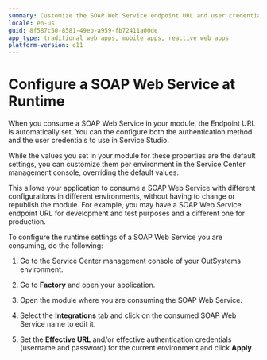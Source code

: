 ```yaml
---
summary: Customize the SOAP Web Service endpoint URL and user credentials per environment in Service Center.
locale: en-us
guid: 8f587c50-8581-49eb-a959-fb72411a00de
app_type: traditional web apps, mobile apps, reactive web apps
platform-version: o11
---
```


# Configure a SOAP Web Service at Runtime

When you consume a SOAP Web Service in your module, the Endpoint URL is automatically set. You can the configure both the authentication method and the user credentials to use in Service Studio.

While the values you set in your module for these properties are the default settings, you can customize them per environment in the Service Center management console, overriding the default values.

This allows your application to consume a SOAP Web Service with different configurations in different environments, without having to change or republish the module. For example, you may have a SOAP Web Service endpoint URL for development and test purposes and a different one for production.

To configure the runtime settings of a SOAP Web Service you are consuming, do the following:

1. Go to the Service Center management console of your OutSystems environment.

1. Go to **Factory** and open your application.

1. Open the module where you are consuming the SOAP Web Service.

1. Select the **Integrations** tab and click on the consumed SOAP Web Service name to edit it.

1. Set the **Effective URL** and/or effective authentication credentials (username and password) for the current environment and click **Apply**.
